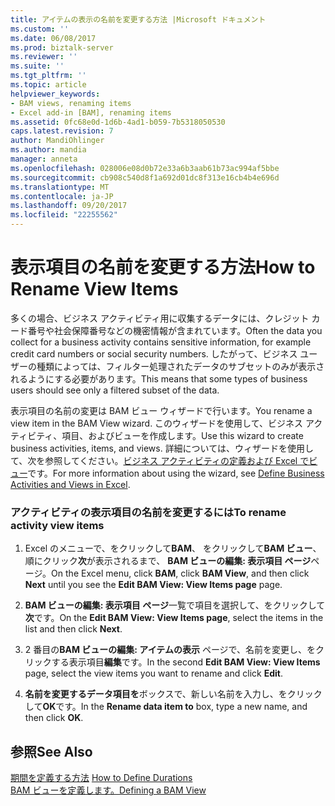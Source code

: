 ```yaml
---
title: アイテムの表示の名前を変更する方法 |Microsoft ドキュメント
ms.custom: ''
ms.date: 06/08/2017
ms.prod: biztalk-server
ms.reviewer: ''
ms.suite: ''
ms.tgt_pltfrm: ''
ms.topic: article
helpviewer_keywords:
- BAM views, renaming items
- Excel add-in [BAM], renaming items
ms.assetid: 0fc68e0d-1d6b-4ad1-b059-7b5318050530
caps.latest.revision: 7
author: MandiOhlinger
ms.author: mandia
manager: anneta
ms.openlocfilehash: 028006e08d0b72e33a6b3aab61b73ac994af5bbe
ms.sourcegitcommit: cb908c540d8f1a692d01dc8f313e16cb4b4e696d
ms.translationtype: MT
ms.contentlocale: ja-JP
ms.lasthandoff: 09/20/2017
ms.locfileid: "22255562"
---
```

# <a name="how-to-rename-view-items"></a><span data-ttu-id="29f55-102">表示項目の名前を変更する方法</span><span class="sxs-lookup"><span data-stu-id="29f55-102">How to Rename View Items</span></span>
<span data-ttu-id="29f55-103">多くの場合、ビジネス アクティビティ用に収集するデータには、クレジット カード番号や社会保障番号などの機密情報が含まれています。</span><span class="sxs-lookup"><span data-stu-id="29f55-103">Often the data you collect for a business activity contains sensitive information, for example credit card numbers or social security numbers.</span></span> <span data-ttu-id="29f55-104">したがって、ビジネス ユーザーの種類によっては、フィルター処理されたデータのサブセットのみが表示されるようにする必要があります。</span><span class="sxs-lookup"><span data-stu-id="29f55-104">This means that some types of business users should see only a filtered subset of the data.</span></span>  
  
 <span data-ttu-id="29f55-105">表示項目の名前の変更は BAM ビュー ウィザードで行います。</span><span class="sxs-lookup"><span data-stu-id="29f55-105">You rename a view item in the BAM View wizard.</span></span> <span data-ttu-id="29f55-106">このウィザードを使用して、ビジネス アクティビティ、項目、およびビューを作成します。</span><span class="sxs-lookup"><span data-stu-id="29f55-106">Use this wizard to create business activities, items, and views.</span></span> <span data-ttu-id="29f55-107">詳細については、ウィザードを使用して、次を参照してください。[ビジネス アクティビティの定義および Excel でビュー](../core/defining-business-activities-and-views-in-excel.md)です。</span><span class="sxs-lookup"><span data-stu-id="29f55-107">For more information about using the wizard, see [Define Business Activities and Views in Excel](../core/defining-business-activities-and-views-in-excel.md).</span></span>  
  
### <a name="to-rename-activity-view-items"></a><span data-ttu-id="29f55-108">アクティビティの表示項目の名前を変更するには</span><span class="sxs-lookup"><span data-stu-id="29f55-108">To rename activity view items</span></span>  
  
1.  <span data-ttu-id="29f55-109">Excel のメニューで、をクリックして**BAM**、 をクリックして**BAM ビュー**、順にクリック**次**が表示されるまで、 **BAM ビューの編集: 表示項目 ページ**ページ。</span><span class="sxs-lookup"><span data-stu-id="29f55-109">On the Excel menu, click **BAM**, click **BAM View**, and then click **Next** until you see the **Edit BAM View: View Items page** page.</span></span>  
  
2.  <span data-ttu-id="29f55-110">**BAM ビューの編集: 表示項目 ページ**一覧で項目を選択して、をクリックして**次**です。</span><span class="sxs-lookup"><span data-stu-id="29f55-110">On the **Edit BAM View: View Items page**, select the items in the list and then click **Next**.</span></span>  
  
3.  <span data-ttu-id="29f55-111">2 番目の**BAM ビューの編集: アイテムの表示** ページで、名前を変更し、をクリックする表示項目**編集**です。</span><span class="sxs-lookup"><span data-stu-id="29f55-111">In the second **Edit BAM View: View Items** page, select the view items you want to rename and click **Edit**.</span></span>  
  
4.  <span data-ttu-id="29f55-112">**名前を変更するデータ項目を**ボックスで、新しい名前を入力し、をクリックして**OK**です。</span><span class="sxs-lookup"><span data-stu-id="29f55-112">In the **Rename data item to** box, type a new name, and then click **OK**.</span></span>  
  
## <a name="see-also"></a><span data-ttu-id="29f55-113">参照</span><span class="sxs-lookup"><span data-stu-id="29f55-113">See Also</span></span>  
 <span data-ttu-id="29f55-114">[期間を定義する方法](../core/how-to-define-durations.md) </span><span class="sxs-lookup"><span data-stu-id="29f55-114">[How to Define Durations](../core/how-to-define-durations.md) </span></span>  
 [<span data-ttu-id="29f55-115">BAM ビューを定義します。</span><span class="sxs-lookup"><span data-stu-id="29f55-115">Defining a BAM View</span></span>](../core/defining-a-bam-view.md)